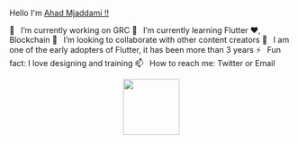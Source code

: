 Hello I'm <a size="20px" color="#FF7A59" href="https://www.ahadmajdami.me/">Ahad Mjaddami !!</a>

🔭  I’m currently working on GRC
🌱  I’m currently learning Flutter ❤, Blockchain
👯  I’m looking to collaborate with other content creators
🗿  I am one of the early adopters of Flutter, it has been more than 3 years
⚡  Fun fact: I love designing and training 
📫  How to reach me: Twitter or Email
<!---
vow95/vow95 is a ✨ special ✨ repository because its `README.md` (this file) appears on your GitHub profile.
You can click the Preview link to take a look at your changes.
--->
<div id="header" align="center">
  <img src="https://media.giphy.com/media/M9gbBd9nbDrOTu1Mqx/giphy.gif" width="100"/>
</div>


